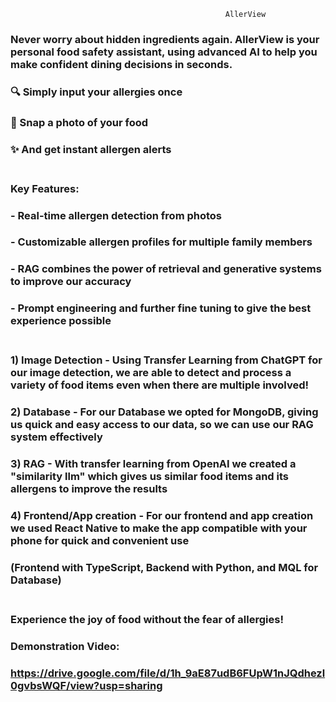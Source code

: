                                                     AllerView 
### Never worry about hidden ingredients again. AllerView is your personal food safety assistant, using advanced AI to help you make confident dining decisions in seconds.<br/>

### 🔍 Simply input your allergies once
### 📸 Snap a photo of your food
### ✨ And get instant allergen alerts<br/><br/>


### Key Features:
### - Real-time allergen detection from photos
### - Customizable allergen profiles for multiple family members
### - RAG combines the power of retrieval and generative systems to improve our accuracy
### - Prompt engineering and further fine tuning to give the best experience possible<br/><br/>

### 1) Image Detection - Using Transfer Learning from ChatGPT for our image detection, we are able to detect and process a variety of food items even when there are multiple involved! 
### 2) Database - For our Database we opted for MongoDB, giving us quick and easy access to our data, so we can use our RAG system effectively
### 3) RAG - With transfer learning from OpenAI we created a "similarity llm" which gives us similar food items and its allergens to improve the results
### 4) Frontend/App creation - For our frontend and app creation we used React Native to make the app compatible with your phone for quick and convenient use
### (Frontend with TypeScript, Backend with Python, and MQL for Database)<br/><br/>

### Experience the joy of food without the fear of allergies!

### Demonstration Video: 
### https://drive.google.com/file/d/1h_9aE87udB6FUpW1nJQdhezl0gvbsWQF/view?usp=sharing
